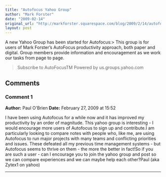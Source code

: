 ```yaml
---
title: "Autofocus Yahoo Group"
author: "Mark Forster"
date: "2009-02-14"
original_url: "http://markforster.squarespace.com/blog/2009/2/14/autofocus-yahoo-group.html"
layout: post
---
```


A new Yahoo Group has been started for Autofocus:> This group is for users of Mark Forster’s AutoFocus productivity approach, both paper and digital. Group members provide information and encouragement as we work our tasks from page to page.
> Subscribe to AutoFocusTM
> Powered by us.groups.yahoo.com

## Comments

### Comment 1
**Author:** Paul O'Brien
**Date:** February 27, 2009 at 15:52

I have been using Autofocus for a while now and it has improved my productivity by an order of magnitude. This yahoo group is interesting - I would encourage more users of Autofocus to sign up and contribute.I am particularly looking to compare notes with people who, like me, are using Autofocus to run major projects with many teams and conflicting priorities and issues. These defeated all my previous time management systems - but Autofocus seems to thrive on them - the more the better in fact!So if you are such a user - can I encourage you to join the yahoo group and post so we can compare experiences and we can maybe help each other?Paul (aka Zytex1 on yahoo)

---
